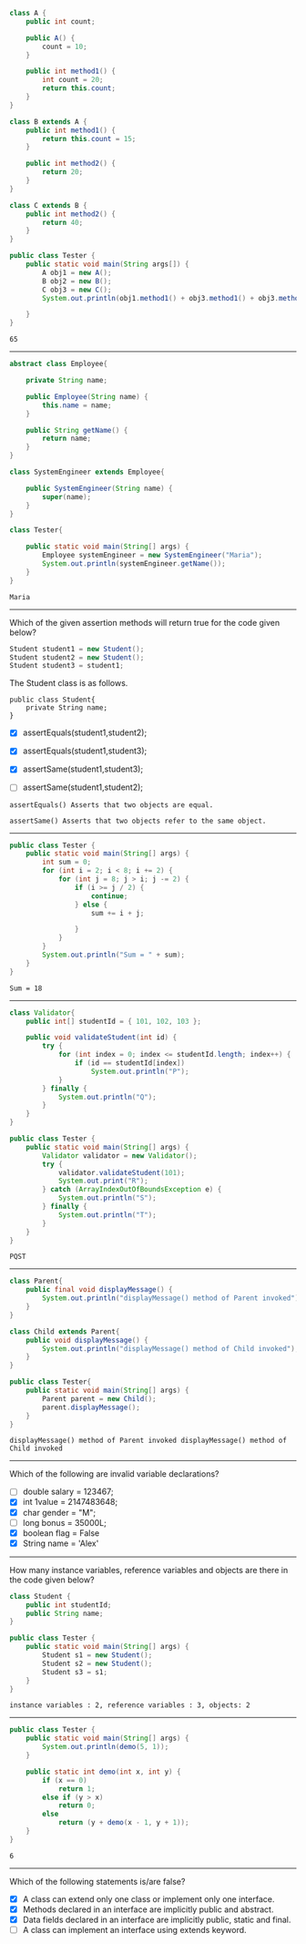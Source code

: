 
```java
class A {
	public int count;

	public A() {
		count = 10;
	}

	public int method1() {
		int count = 20;
		return this.count;
	}
}

class B extends A {
	public int method1() {
		return this.count = 15;
	}

	public int method2() {
		return 20;
	}
}

class C extends B {
	public int method2() {
		return 40;
	}
}

public class Tester {
	public static void main(String args[]) {
		A obj1 = new A();
		B obj2 = new B();
		C obj3 = new C();
		System.out.println(obj1.method1() + obj3.method1() + obj3.method2());

	}
}
```

```ad-success
65
```

---

```java
abstract class Employee{

	private String name;

	public Employee(String name) {
		this.name = name;
	}

	public String getName() {
		return name;
	}
}

class SystemEngineer extends Employee{

	public SystemEngineer(String name) {
		super(name);
	}
}

class Tester{

	public static void main(String[] args) {
		Employee systemEngineer = new SystemEngineer("Maria");
		System.out.println(systemEngineer.getName());
	}
}
```

```ad-success
Maria
```

---

Which of the given assertion methods will return true for the code given below?

```java
Student student1 = new Student();
Student student2 = new Student();
Student student3 = student1;
```

The Student class is as follows.

```
public class Student{
    private String name;
}
```

- [x] assertEquals(student1,student2);
- [x] assertEquals(student1,student3);
- [x] assertSame(student1,student3);
- [ ] assertSame(student1,student2);


```ad-note
assertEquals() Asserts that two objects are equal.

assertSame() Asserts that two objects refer to the same object.
```

---
```java
public class Tester {
	public static void main(String[] args) {
		int sum = 0;
		for (int i = 2; i < 8; i += 2) {
			for (int j = 8; j > i; j -= 2) {
				if (i >= j / 2) {
					continue;
				} else {
					sum += i + j;

				}
			}
		}
		System.out.println("Sum = " + sum);
	}
}
```

```ad-success
Sum = 18
```

---

```java
class Validator{
	public int[] studentId = { 101, 102, 103 };

	public void validateStudent(int id) {
		try {
			for (int index = 0; index <= studentId.length; index++) {
				if (id == studentId[index])
					System.out.println("P");
			}
		} finally {
			System.out.println("Q");
		}
	}
}

public class Tester {
	public static void main(String[] args) {
		Validator validator = new Validator();
		try {
			validator.validateStudent(101);
			System.out.print("R");
		} catch (ArrayIndexOutOfBoundsException e) {
			System.out.println("S");
		} finally {
			System.out.println("T");
		}
	}
}
```

```ad-success
PQST
```

---

```java
class Parent{
    public final void displayMessage() {
        System.out.println("displayMessage() method of Parent invoked");
    }
}

class Child extends Parent{
    public void displayMessage() {  
        System.out.println("displayMessage() method of Child invoked");
    }
}

public class Tester{
    public static void main(String[] args) {
        Parent parent = new Child();
        parent.displayMessage();
    }
}
```


```ad-failure
displayMessage() method of Parent invoked displayMessage() method of Child invoked
```

---

Which of the following are invalid variable declarations?

  
- [ ] double salary = 123467;
- [x] int 1value = 2147483648;
- [x] char gender = "M";
- [ ] long bonus = 35000L;
- [x] boolean flag = False
- [x] String name = 'Alex'

---

How many instance variables, reference variables and objects are there in the code given below?

```java
class Student {
	public int studentId;
	public String name;
}

public class Tester {
	public static void main(String[] args) {
		Student s1 = new Student();
		Student s2 = new Student();
		Student s3 = s1;
	}
}
```

```ad-success
instance variables : 2, reference variables : 3, objects: 2

```

---

```java
public class Tester {
	public static void main(String[] args) {
		System.out.println(demo(5, 1));
	}

	public static int demo(int x, int y) {
		if (x == 0)
			return 1;
		else if (y > x)
			return 0;
		else
			return (y + demo(x - 1, y + 1));
	}
}
```

```ad-success
6
```

---

Which of the following statements is/are false?

- [x] A class can extend only one class or implement only one interface.
- [x] Methods declared in an interface are implicitly public and abstract.
- [x] Data fields declared in an interface are implicitly public, static and final.
- [ ] A class can implement an interface using extends keyword.
